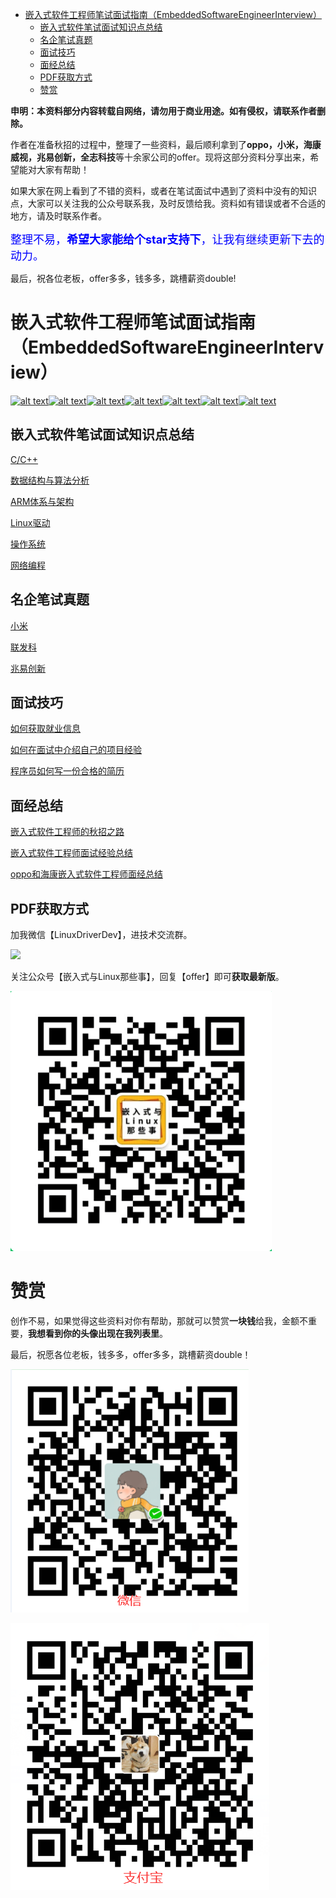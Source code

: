 - [嵌入式软件工程师笔试面试指南（EmbeddedSoftwareEngineerInterview）](#嵌入式软件工程师笔试面试指南embeddedsoftwareengineerinterview)
  - [嵌入式软件笔试面试知识点总结](#嵌入式软件笔试面试知识点总结)
  - [名企笔试真题](#名企笔试真题)
  - [面试技巧](#面试技巧)
  - [面经总结](#面经总结)
  - [PDF获取方式](#pdf获取方式)
  - [赞赏](#赞赏)
  

**申明：本资料部分内容转载自网络，请勿用于商业用途。如有侵权，请联系作者删除。**

作者在准备秋招的过程中，整理了一些资料，最后顺利拿到了**oppo，小米，海康威视，兆易创新，全志科技**等十余家公司的offer。现将这部分资料分享出来，希望能对大家有帮助！

如果大家在网上看到了不错的资料，或者在笔试面试中遇到了资料中没有的知识点，大家可以关注我的公众号联系我，及时反馈给我。资料如有错误或者不合适的地方，请及时联系作者。



<font color=#0000FF size=4>整理不易，**希望大家能给个star支持下**，让我有继续更新下去的动力。</font>

最后，祝各位老板，offer多多，钱多多，跳槽薪资double!



# 嵌入式软件工程师笔试面试指南（EmbeddedSoftwareEngineerInterview）

[![alt text](https://img.shields.io/badge/%E5%85%AC%E4%BC%97%E5%8F%B7-%E5%B5%8C%E5%85%A5%E5%BC%8F%E4%B8%8ELinux%E9%82%A3%E4%BA%9B%E4%BA%8B-blue)](#pdf获取方式)[![alt text](https://img.shields.io/badge/CSDN-%E5%B5%8C%E5%85%A5%E5%BC%8F%E4%B8%8ELinux%E9%82%A3%E4%BA%9B%E4%BA%8B-lightgrey)](https://blog.csdn.net/qq_16933601?spm=1000.2115.3001.5343)[![alt text](https://img.shields.io/badge/%E5%8D%9A%E5%AE%A2%E5%9B%AD-%E5%B5%8C%E5%85%A5%E5%BC%8F%E4%B8%8ELinux%E9%82%A3%E4%BA%9B%E4%BA%8B-red)](https://www.cnblogs.com/dongxb/)[![alt text](https://img.shields.io/badge/%E7%9F%A5%E4%B9%8E-%E4%BB%B2%E4%B8%80-orange)](https://www.zhihu.com/people/simple-95-72)[![alt text](https://img.shields.io/badge/%E7%89%9B%E5%AE%A2-%E5%B5%8C%E5%85%A5%E5%BC%8F%E4%B8%8ELinux%E9%82%A3%E4%BA%9B%E4%BA%8B-green)](https://www.nowcoder.com/profile/913155792)[![alt text](https://img.shields.io/badge/%E8%AE%A1%E7%AE%97%E6%9C%BA%E5%9F%BA%E7%A1%80-%E7%A1%AC%E6%A0%B8%E5%A5%BD%E6%96%87-yellow)](https://mp.weixin.qq.com/mp/appmsgalbum?action=getalbum&__biz=Mzg5ODUxNDMxMA==&scene=23&album_id=1697392020677312514&count=3#wechat_redirect)[![alt text](https://img.shields.io/badge/PDF%E6%96%87%E6%A1%A3-%E5%85%8D%E8%B4%B9%E8%8E%B7%E5%8F%96-brightgreen)](#pdf获取方式)

   







## 嵌入式软件笔试面试知识点总结

[C/C++](https://github.com/ZhongYi-LinuxDriverDev/EmbeddedSoftwareEngineerInterview/blob/main/%E7%9F%A5%E8%AF%86%E7%82%B9%E6%80%BB%E7%BB%93/CandC%2B%2B.md)

[数据结构与算法分析](https://github.com/ZhongYi-LinuxDriverDev/EmbeddedSoftwareEngineerInterview/blob/main/%E7%9F%A5%E8%AF%86%E7%82%B9%E6%80%BB%E7%BB%93/%E6%95%B0%E6%8D%AE%E7%BB%93%E6%9E%84%E4%B8%8E%E7%AE%97%E6%B3%95%E5%88%86%E6%9E%90.md)

[ARM体系与架构](https://github.com/ZhongYi-LinuxDriverDev/EmbeddedSoftwareEngineerInterview/blob/main/%E7%9F%A5%E8%AF%86%E7%82%B9%E6%80%BB%E7%BB%93/ARM%E4%BD%93%E7%B3%BB%E4%B8%8E%E6%9E%B6%E6%9E%84.md)

[Linux驱动](https://github.com/ZhongYi-LinuxDriverDev/EmbeddedSoftwareEngineerInterview/blob/main/%E7%9F%A5%E8%AF%86%E7%82%B9%E6%80%BB%E7%BB%93/Linux%E9%A9%B1%E5%8A%A8.md)

[操作系统](https://github.com/ZhongYi-LinuxDriverDev/EmbeddedSoftwareEngineerInterview/blob/main/%E7%9F%A5%E8%AF%86%E7%82%B9%E6%80%BB%E7%BB%93/%E6%93%8D%E4%BD%9C%E7%B3%BB%E7%BB%9F.md)

[网络编程](https://github.com/ZhongYi-LinuxDriverDev/EmbeddedSoftwareEngineerInterview/blob/main/%E7%9F%A5%E8%AF%86%E7%82%B9%E6%80%BB%E7%BB%93/%E7%BD%91%E7%BB%9C%E7%BC%96%E7%A8%8B.md)

## 名企笔试真题

[小米](https://github.com/ZhongYi-LinuxDriverDev/EmbeddedSoftwareEngineerInterview/blob/main/%E5%90%8D%E4%BC%81%E7%AC%94%E8%AF%95%E7%9C%9F%E9%A2%98/%E5%B0%8F%E7%B1%B3%E5%B5%8C%E5%85%A5%E5%BC%8F%E8%BD%AF%E4%BB%B6%E5%B7%A5%E7%A8%8B%E5%B8%88%E7%AC%94%E8%AF%95%E9%A2%98%E7%9B%AE%E8%A7%A3%E6%9E%90.md)

[联发科](https://github.com/ZhongYi-LinuxDriverDev/EmbeddedSoftwareEngineerInterview/blob/main/%E5%90%8D%E4%BC%81%E7%AC%94%E8%AF%95%E7%9C%9F%E9%A2%98/%E5%8C%97%E4%BA%AC%E8%81%94%E5%8F%91%E7%A7%91%E5%B5%8C%E5%85%A5%E5%BC%8F%E8%BD%AF%E4%BB%B6%E5%B7%A5%E7%A8%8B%E5%B8%88%E7%AC%94%E8%AF%95%E9%A2%98%E7%9B%AE%E8%A7%A3%E6%9E%90.md)

[兆易创新](https://github.com/ZhongYi-LinuxDriverDev/EmbeddedSoftwareEngineerInterview/blob/main/%E5%90%8D%E4%BC%81%E7%AC%94%E8%AF%95%E7%9C%9F%E9%A2%98/%E5%85%86%E6%98%93%E5%88%9B%E6%96%B0%E5%B5%8C%E5%85%A5%E5%BC%8F%E8%BD%AF%E4%BB%B6%E5%B7%A5%E7%A8%8B%E5%B8%88%E7%AC%94%E8%AF%95%E9%A2%98%E7%9B%AE%E8%A7%A3%E6%9E%90.md)

## 面试技巧

[如何获取就业信息](https://github.com/ZhongYi-LinuxDriverDev/EmbeddedSoftwareEngineerInterview/blob/main/%E7%AC%94%E8%AF%95%E9%9D%A2%E8%AF%95%E6%8A%80%E5%B7%A7/%E6%A0%A1%E6%8B%9B%E4%BF%A1%E6%81%AF%E8%8E%B7%E5%8F%96%E6%B8%A0%E9%81%93.md)

[如何在面试中介绍自己的项目经验](https://github.com/ZhongYi-LinuxDriverDev/EmbeddedSoftwareEngineerInterview/blob/main/%E7%AC%94%E8%AF%95%E9%9D%A2%E8%AF%95%E6%8A%80%E5%B7%A7/%E5%A6%82%E4%BD%95%E5%9C%A8%E9%9D%A2%E8%AF%95%E4%B8%AD%E4%BB%8B%E7%BB%8D%E8%87%AA%E5%B7%B1%E7%9A%84%E9%A1%B9%E7%9B%AE%E7%BB%8F%E9%AA%8C.md)

[程序员如何写一份合格的简历](https://github.com/ZhongYi-LinuxDriverDev/EmbeddedSoftwareEngineerInterview/blob/main/%E7%AC%94%E8%AF%95%E9%9D%A2%E8%AF%95%E6%8A%80%E5%B7%A7/%E5%A6%82%E4%BD%95%E5%86%99%E4%B8%80%E4%BB%BD%E5%90%88%E6%A0%BC%E7%9A%84%E7%AE%80%E5%8E%86.md)

## 面经总结
[嵌入式软件工程师的秋招之路](https://github.com/ZhongYi-LinuxDriverDev/EmbeddedSoftwareEngineerInterview/blob/main/%E7%A7%8B%E6%8B%9B%E9%9D%A2%E7%BB%8F%E6%80%BB%E7%BB%93/%E5%B5%8C%E5%85%A5%E5%BC%8F%E8%BD%AF%E4%BB%B6%E5%B7%A5%E7%A8%8B%E5%B8%88%E7%9A%84%E7%A7%8B%E6%8B%9B%E4%B9%8B%E8%B7%AF.md)

[嵌入式软件工程师面试经验总结](https://github.com/ZhongYi-LinuxDriverDev/EmbeddedSoftwareEngineerInterview/blob/main/%E7%A7%8B%E6%8B%9B%E9%9D%A2%E7%BB%8F%E6%80%BB%E7%BB%93/%E8%81%94%E5%8F%91%E7%A7%91%E5%8D%8E%E4%B8%BA%E5%B0%8F%E7%B1%B3%E7%AD%8920%E5%AE%B6%E5%85%AC%E5%8F%B8%E9%9D%A2%E7%BB%8F%E6%80%BB%E7%BB%93.md)

[oppo和海康嵌入式软件工程师面经总结](https://github.com/ZhongYi-LinuxDriverDev/EmbeddedSoftwareEngineerInterview/blob/main/%E7%A7%8B%E6%8B%9B%E9%9D%A2%E7%BB%8F%E6%80%BB%E7%BB%93/oppo%E5%92%8C%E6%B5%B7%E5%BA%B7%E5%B5%8C%E5%85%A5%E5%BC%8F%E8%BD%AF%E4%BB%B6%E5%B7%A5%E7%A8%8B%E5%B8%88%E9%9D%A2%E7%BB%8F%E5%88%86%E4%BA%AB.md)
## PDF获取方式

加我微信【LinuxDriverDev】，进技术交流群。

![](https://github.com/ZhongYi-LinuxDriverDev/EmbeddedSoftwareEngineerInterview/blob/main/%E7%A7%8B%E6%8B%9B%E9%9D%A2%E7%BB%8F%E6%80%BB%E7%BB%93/%E4%B8%AA%E4%BA%BA%E4%BA%8C%E7%BB%B4%E7%A0%81-%E7%BE%8E%E5%8C%96.png)

关注公众号【嵌入式与Linux那些事】，回复【offer】即可**获取最新版**。

![](https://github.com/ZhongYi-LinuxDriverDev/Picture/blob/main/Wechat/%E5%85%AC%E4%BC%97%E5%8F%B7%E4%BA%8C%E7%BB%B4%E7%A0%81.png)

# 赞赏

创作不易，如果觉得这些资料对你有帮助，那就可以赞赏**一块钱**给我，金额不重要，**我想看到你的头像出现在我列表里**。

最后，祝愿各位老板，钱多多，offer多多，跳槽薪资double！

![](https://github.com/ZhongYi-LinuxDriverDev/Picture/blob/main/Wechat/%E5%BE%AE%E4%BF%A1%E6%94%B6%E6%AC%BE%E7%A0%81.png)

![](https://github.com/ZhongYi-LinuxDriverDev/Picture/blob/main/Wechat/%E6%94%AF%E4%BB%98%E5%AE%9D%E6%94%B6%E6%AC%BE%E7%A0%81.png)
